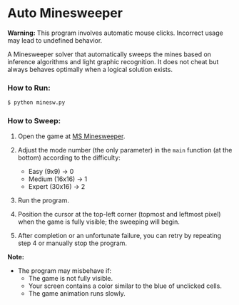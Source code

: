 # Auto Minesweeper

**Warning:** This program involves automatic mouse clicks. Incorrect usage may lead to undefined behavior.

A Minesweeper solver that automatically sweeps the mines based on inference algorithms and light graphic recognition. It does not cheat but always behaves optimally when a logical solution exists.

### How to Run:

```bash
$ python minesw.py
```

### How to Sweep:

1. Open the game at [MS Minesweeper](https://zone.msn.com/gameplayer/gameplayerHTML.aspx?game=msminesweeper).

2. Adjust the mode number (the only parameter) in the `main` function (at the bottom) according to the difficulty:
   - Easy (9x9)       &rarr; 0
   - Medium (16x16)   &rarr; 1
   - Expert (30x16)   &rarr; 2

3. Run the program.

4. Position the cursor at the top-left corner (topmost and leftmost pixel) when the game is fully visible; the sweeping will begin.

5. After completion or an unfortunate failure, you can retry by repeating step 4 or manually stop the program.

**Note:**
- The program may misbehave if:
  - The game is not fully visible.
  - Your screen contains a color similar to the blue of unclicked cells.
  - The game animation runs slowly.
